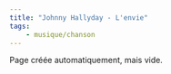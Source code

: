 ```yaml
---
title: "Johnny Hallyday - L'envie"
tags:
    - musique/chanson
---
```


Page créée automatiquement, mais vide.
